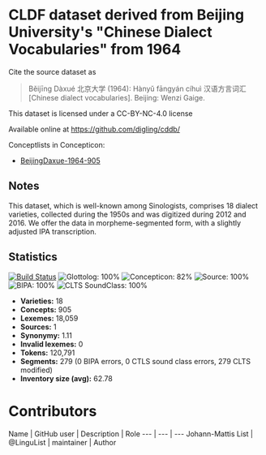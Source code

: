 # CLDF dataset derived from Beijing University's "Chinese Dialect Vocabularies" from 1964

Cite the source dataset as

> Běijīng Dàxué 北京大学 (1964): Hànyǔ fāngyán cíhuì 汉语方言词汇 [Chinese dialect vocabularies]. Beijing: Wenzi Gaige.

This dataset is licensed under a CC-BY-NC-4.0 license

Available online at https://github.com/digling/cddb/


Conceptlists in Concepticon:
- [BeijingDaxue-1964-905](https://concepticon.clld.org/contributions/BeijingDaxue-1964-905)
## Notes

This dataset, which is well-known among Sinologists, comprises 18 dialect varieties, collected during the 1950s and was digitized during 2012 and 2016. We offer the data in morpheme-segmented form, with a slightly adjusted IPA transcription.



## Statistics


[![Build Status](https://travis-ci.org/lexibank/beidasinitic.svg?branch=master)](https://travis-ci.org/lexibank/beidasinitic)
![Glottolog: 100%](https://img.shields.io/badge/Glottolog-100%25-brightgreen.svg "Glottolog: 100%")
![Concepticon: 82%](https://img.shields.io/badge/Concepticon-82%25-yellowgreen.svg "Concepticon: 82%")
![Source: 100%](https://img.shields.io/badge/Source-100%25-brightgreen.svg "Source: 100%")
![BIPA: 100%](https://img.shields.io/badge/BIPA-100%25-brightgreen.svg "BIPA: 100%")
![CLTS SoundClass: 100%](https://img.shields.io/badge/CLTS%20SoundClass-100%25-brightgreen.svg "CLTS SoundClass: 100%")

- **Varieties:** 18
- **Concepts:** 905
- **Lexemes:** 18,059
- **Sources:** 1
- **Synonymy:** 1.11
- **Invalid lexemes:** 0
- **Tokens:** 120,791
- **Segments:** 279 (0 BIPA errors, 0 CTLS sound class errors, 279 CLTS modified)
- **Inventory size (avg):** 62.78

# Contributors

Name | GitHub user | Description | Role
--- | --- | ---
Johann-Mattis List | @LinguList | maintainer | Author


